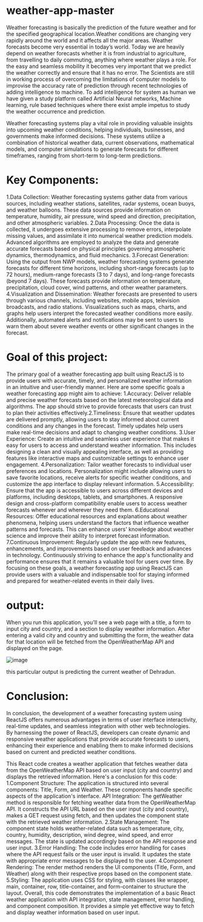 # weather-app-master
Weather forecasting is basically the prediction of the future weather and for the specified geographical location.Weather conditions are changing very rapidly around the world and it affects all the major areas. Weather forecasts become very essential in today’s world. Today we are heavily depend on weather forecasts whether it is from industrial to agriculture, from travelling to daily commuting, anything where weather plays a role. For the easy and seamless mobility it becomes very important that we predict the weather correctly and ensure that it has no error. The Scientists are still in working process of overcoming the limitations of computer models to improvise the accuracy rate of prediction through recent technologies of adding intelligence to machine. To add intelligence for system as human we have given a study platform called Artificial Neural networks, Machine learning, rule based techniques where there exist ample impetus to study the weather occurrence and prediction.

Weather forecasting systems play a vital role in providing valuable insights into upcoming weather conditions, helping individuals, businesses, and governments make informed decisions. These systems utilize a combination of historical weather data, current observations, mathematical models, and computer simulations to generate forecasts for different timeframes, ranging from short-term to long-term predictions.

# Key Components:

1.Data Collection: Weather forecasting systems gather data from various sources, including weather stations, satellites, radar systems, ocean buoys, and weather balloons. These data sources provide information on temperature, humidity, air pressure, wind speed and direction, precipitation, and other atmospheric variables. 2.Data Processing: Once the data is collected, it undergoes extensive processing to remove errors, interpolate missing values, and assimilate it into numerical weather prediction models. Advanced algorithms are employed to analyze the data and generate accurate forecasts based on physical principles governing atmospheric dynamics, thermodynamics, and fluid mechanics.
3.Forecast Generation: Using the output from NWP models, weather forecasting systems generate forecasts for different time horizons, including short-range forecasts (up to 72 hours), medium-range forecasts (3 to 7 days), and long-range forecasts (beyond 7 days). These forecasts provide information on temperature, precipitation, cloud cover, wind patterns, and other weather parameters.
4.Visualization and Dissemination: Weather forecasts are presented to users through various channels, including websites, mobile apps, television broadcasts, and radio stations. Visualizations such as maps, charts, and graphs help users interpret the forecasted weather conditions more easily. Additionally, automated alerts and notifications may be sent to users to warn them about severe weather events or other significant changes in the forecast.

# Goal of this project:

The primary goal of a weather forecasting app built using ReactJS is to provide users with accurate, timely, and personalized weather information in an intuitive and user-friendly manner. Here are some specific goals a weather forecasting app might aim to achieve:  1.Accuracy: Deliver reliable and precise weather forecasts based on the latest meteorological data and algorithms. The app should strive to provide forecasts that users can trust to plan their activities effectively.2.Timeliness: Ensure that weather updates are delivered promptly, allowing users to stay informed about current conditions and any changes in the forecast. Timely updates help users make real-time decisions and adapt to changing weather conditions. 3.User Experience: Create an intuitive and seamless user experience that makes it easy for users to access and understand weather information. This includes designing a clean and visually appealing interface, as well as providing features like interactive maps and customizable settings to enhance user engagement. 4.Personalization: Tailor weather forecasts to individual user preferences and locations. Personalization might include allowing users to save favorite locations, receive alerts for specific weather conditions, and customize the app interface to display relevant information. 5.Accessibility: Ensure that the app is accessible to users across different devices and platforms, including desktops, tablets, and smartphones. A responsive design and cross-platform compatibility enable users to access weather forecasts whenever and wherever they need them. 6.Educational Resources: Offer educational resources and explanations about weather phenomena, helping users understand the factors that influence weather patterns and forecasts. This can enhance users' knowledge about weather science and improve their ability to interpret forecast information. 7.Continuous Improvement: Regularly update the app with new features, enhancements, and improvements based on user feedback and advances in technology. Continuously striving to enhance the app's functionality and performance ensures that it remains a valuable tool for users over time. 
By focusing on these goals, a weather forecasting app using ReactJS can provide users with a valuable and indispensable tool for staying informed and prepared for weather-related events in their daily lives.
# output:
When you run this application, you'll see a web page with a title, a form to input city and country, and a section to display weather information. After entering a valid city and country and submitting the form, the weather data for that location will be fetched from the OpenWeatherMap API and displayed on the page. 

![image](https://github.com/user-attachments/assets/3aa50140-e766-4c1c-9652-a371248fd401)

 this particular output is predicting the current weather of Dehradun.

# Conclusion:
In conclusion, the development of a weather forecasting system using ReactJS offers numerous advantages in terms of user interface interactivity, real-time updates, and seamless integration with other web technologies. By harnessing the power of ReactJS, developers can create dynamic and responsive weather applications that provide accurate forecasts to users, enhancing their experience and enabling them to make informed decisions based on current and predicted weather conditions.

This React code creates a weather application that fetches weather data from the OpenWeatherMap API based on user input (city and country) and displays the retrieved information. Here's a conclusion for this code: 
1.Component Structure: The application is structured into several components: Title, Form, and Weather. These components handle specific aspects of the application's interface. API Integration: The getWeather method is responsible for fetching weather data from the OpenWeatherMap API. It constructs the API URL based on the user input (city and country), makes a GET request using fetch, and then updates the component state with the retrieved weather information. 
2.State Management: The component state holds weather-related data such as temperature, city, country, humidity, description, wind degree, wind speed, and error messages. The state is updated accordingly based on the API response and user input. 
3.Error Handling: The code includes error handling for cases where the API request fails or the user input is invalid. It updates the state with appropriate error messages to be displayed to the user. 
4.Component Rendering: The render method renders the UI components (Title, Form, and Weather) along with their respective props based on the component state.
5.Styling: The application uses CSS for styling, with classes like wrapper, main, container, row, title-container, and form-container to structure the layout.
Overall, this code demonstrates the implementation of a basic React weather application with API integration, state management, error handling, and component composition. It provides a simple yet effective way to fetch and display weather information based on user input.








